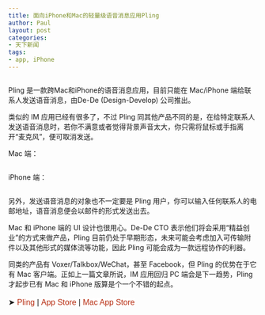 ```yaml
---
title: 面向iPhone和Mac的轻量级语音消息应用Pling
author: Paul
layout: post
categories:
- 天下新闻
tags:
- app, iPhone
---
```


<img style="display: block; margin-left: auto; margin-right: auto;" src="http://img.hz.mk/2013-0406/pling.png" alt="" />

Pling 是一款跨Mac和iPhone的语音消息应用，目前只能在 Mac/iPhone 端给联系人发送语音消息，由De-De (Design-Develop) 公司推出。

类似的 IM 应用已经有很多了，不过 Pling 同其他产品不同的是，在给特定联系人发送语音消息时，若你不满意或者觉得背景声音太大，你只需将鼠标或手指离开&ldquo;麦克风&rdquo;，便可取消发送。

Mac 端：  

<img style="display: block; margin-left: auto; margin-right: auto;" src="http://img.hz.mk/2013-0406/pling-mac.png" alt="" />

iPhone 端：  

<img style="display: block; margin-left: auto; margin-right: auto;" src="http://img.hz.mk/2013-0406/pling-iphone.png" alt="" />

另外，发送语音消息的对象也不一定要是 Pling 用户，你可以输入任何联系人的电邮地址，语音消息便会以邮件的形式发送出去。

Mac 和 iPhone 端的 UI 设计也很用心。De-De CTO 表示他们将会采用&ldquo;精益创业&rdquo;的方式来做产品，Pling 目前仍处于早期形态，未来可能会考虑加入可传输附件以及其他形式的媒体流等功能，因此 Pling 可能会成为一款远程协作的利器。

同类的产品有 Voxer/Talkbox/WeChat，甚至 Facebook，但 Pling 的优势在于它有 Mac 客户端。正如上一篇文章所说，IM 应用回归 PC 端会是下一趋势，Pling 才起步已有 Mac 和 iPhone 版算是个一个不错的起点。

<span style="font-family: BentonSans, sans-serif; font-size: 16px; line-height: 28.796875px; background-color: #ffffff;">➤&nbsp;</span><a style="color: #b83015; text-decoration: none; font-family: BentonSans, sans-serif; font-size: 16px; line-height: 28.796875px; background-color: #ffffff;" href="http://www.joinpling.com/">Pling</a><span style="font-family: BentonSans, sans-serif; font-size: 16px; line-height: 28.796875px; background-color: #ffffff;">&nbsp;|&nbsp;</span><a style="color: #b83015; text-decoration: none; font-family: BentonSans, sans-serif; font-size: 16px; line-height: 28.796875px; background-color: #ffffff;" href="https://itunes.apple.com/us/app/pling-messenger/id589953619?mt=8">App Store</a><span style="font-family: BentonSans, sans-serif; font-size: 16px; line-height: 28.796875px; background-color: #ffffff;">&nbsp;|&nbsp;</span><a style="color: #b83015; text-decoration: none; font-family: BentonSans, sans-serif; font-size: 16px; line-height: 28.796875px; background-color: #ffffff;" href="https://itunes.apple.com/us/app/pling/id609027778?mt=12">Mac App Store</a>


